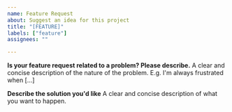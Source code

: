 ```yaml
---
name: Feature Request
about: Suggest an idea for this project
title: "[FEATURE]"
labels: ["feature"]
assignees: ""

---
```


**Is your feature request related to a problem? Please describe.**
A clear and concise description of the nature of the problem. E.g. I'm always frustrated when [...]

**Describe the solution you'd like**
A clear and concise description of what you want to happen.
